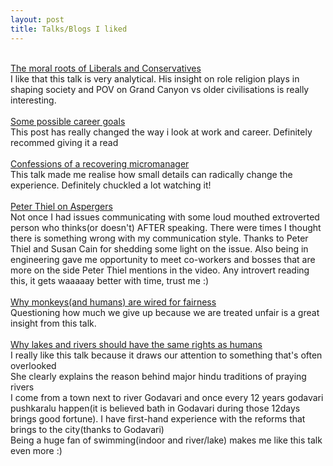 ```yaml
---
layout: post
title: Talks/Blogs I liked
---
```


<br>
<div>
<a href="https://www.ted.com/talks/jonathan_haidt_the_moral_roots_of_liberals_and_conservatives">The moral roots of Liberals and Conservatives</a><br>
</div>
I like that this talk is very analytical.
His insight on role religion plays in shaping society and POV on Grand Canyon vs older civilisations is really interesting.
<br>
<br>


<div>
<a href="https://jvns.ca/blog/2018/09/30/some-possible-career-goals/">Some possible career goals</a><br>
</div>
  This post has really changed the way i look at work and career. Definitely recommed giving it a read
<br>
<br>
<div>
<a href="https://www.ted.com/talks/chieh_huang_confessions_of_a_recovering_micromanager?language=en">Confessions of a recovering micromanager</a><br>
</div>
This talk made me realise how small details can radically change the experience. Definitely chuckled a lot watching it!
<br>
<br>
<div>
<a href="https://www.youtube.com/watch?v=hkHvDOPNI1w">Peter Thiel on Aspergers</a><br>
</div>
Not once I had issues communicating with some loud mouthed extroverted person who thinks(or doesn't) AFTER speaking. There were times I thought there is something wrong with my communication style. Thanks to Peter Thiel and Susan Cain for shedding some light on the issue. Also being in engineering gave me opportunity to meet co-workers and bosses that are more on the side Peter Thiel mentions in the video. Any introvert reading this, it gets waaaaay better with time, trust me :)
<br>
<br>
<div>
<a href="https://www.ted.com/talks/sarah_brosnan_why_monkeys_and_humans_are_wired_for_fairness/">Why monkeys(and humans) are wired for fairness</a><br>
</div>
Questioning how much we give up because we are treated unfair is a great insight from this talk.
<br>
<br>
<div>
<a href="https://www.ted.com/talks/kelsey_leonard_why_lakes_and_rivers_should_have_the_same_rights_as_humans">Why lakes and rivers should have the same rights as humans</a><br>
</div>
I really like this talk because it draws our attention to something that's often overlooked<br>
She clearly explains the reason behind major hindu traditions of praying rivers<br>
I come from a town next to river Godavari and once every 12 years godavari pushkaralu happen(it is believed bath in Godavari during those 12days brings good fortune). I have first-hand experience with the reforms that brings to the city(thanks to Godavari)<br>
Being a huge fan of swimming(indoor and river/lake) makes me like this talk even more :)<br>